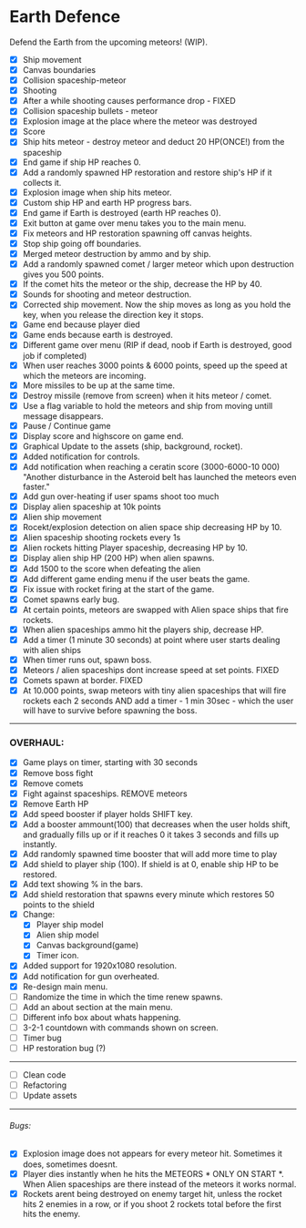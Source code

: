 # Earth Defence
Defend the Earth from the upcoming meteors! (WIP).

* [x] Ship movement
* [x] Canvas boundaries
* [x] Collision spaceship-meteor
* [x] Shooting
* [x] After a while shooting causes performance drop - FIXED
* [x] Collision spaceship bullets - meteor
* [x] Explosion image at the place where the meteor was destroyed
* [x] Score
* [x] Ship hits meteor - destroy meteor and deduct 20 HP(ONCE!) from the spaceship
* [x] End game if ship HP reaches 0.
* [x] Add a randomly spawned HP restoration and restore ship's HP if it collects it.
* [x] Explosion image when ship hits meteor.
* [x] Custom ship HP and earth HP progress bars.
* [x] End game if Earth is destroyed (earth HP reaches 0).
* [x] Exit button at game over menu takes you to the main menu.
* [x] Fix meteors and HP restoration spawning off canvas heights.
* [x] Stop ship going off boundaries.
* [x] Merged meteor destruction by ammo and by ship.
* [x] Add a randomly spawned comet / larger meteor which upon destruction gives you 500 points.
* [x] If the comet hits the meteor or the ship, decrease the HP by 40.
* [x] Sounds for shooting and meteor destruction.
* [x] Corrected ship movement. Now the ship moves as long as you hold the key, when you release the direction key it stops.
* [x]  Game end because player died
* [x]  Game ends because earth is destroyed.
* [x]  Different game over menu (RIP if dead, noob if Earth is destroyed, good job if completed)
* [x]  When user reaches 3000 points & 6000 points, speed up the speed at which the meteors are incoming.
* [x]  More missiles to be up at the same time.
* [x]  Destroy missile (remove from screen) when it hits meteor / comet.
* [x]  Use a flag variable to hold the meteors and ship from moving untill message disappears.
* [x]  Pause / Continue game
* [x]  Display score and highscore on game end.
* [x]  Graphical Update to the assets (ship, background, rocket).
* [x]  Added notification for controls.
* [x]  Add notification when reaching a ceratin score (3000-6000-10 000) "Another disturbance in the Asteroid belt has launched the meteors even faster."
* [x]  Add gun over-heating if user spams shoot too much
* [x]  Display alien spaceship at 10k points
* [x]  Alien ship movement
* [x]  Rocekt/explosion detection on alien space ship decreasing HP by 10.
* [x]  Alien spaceship shooting rockets every 1s
* [x]  Alien rockets hitting Player spaceship, decreasing HP by 10.
* [x]  Display alien ship HP (200 HP) when alien spawns. 
* [x]  Add 1500 to the score when defeating the alien
* [x]  Add different game ending menu if the user beats the game.
* [x]  Fix issue with rocket firing at the start of the game.
* [x]  Comet spawns early bug.
* [x]  At certain points, meteors are swapped with Alien space ships that fire rockets.
* [x]  When alien spaceships ammo hit the players ship, decrease HP.
* [x]  Add a timer (1 minute 30 seconds) at point where user starts dealing with alien ships
* [x]  When timer runs out, spawn boss.
* [x]  Meteors / alien spaceships dont increase speed at set points. FIXED
* [x]  Comets spawn at border. FIXED
* [x]  At 10.000 points, swap meteors with tiny alien spaceships that will fire rockets each 2 seconds AND add a timer - 1 min 30sec - which the user will have to survive before spawning the boss.
-------------------
### OVERHAUL:
* [x] Game plays on timer, starting with 30 seconds
* [x] Remove boss fight
* [x] Remove comets
* [x] Fight against spaceships. REMOVE meteors
* [x] Remove Earth HP
* [x] Add speed booster if player holds SHIFT key.
* [x] Add a booster ammount(100) that decreases when the user holds shift, and gradually fills up or if it reaches 0 it takes 3 seconds and fills up instantly.
* [x] Add randomly spawned time booster that will add more time to play
* [x] Add shield to player ship (100). If shield is at 0, enable ship HP to be restored.
* [x] Add text showing % in the bars. 
* [x] Add shield restoration that spawns every minute which restores 50 points to the shield
* [x] Change:
  * [x] Player ship model
  * [x] Alien ship model
  * [x] Canvas background(game)
  * [x] Timer icon.
* [x]  Added support for 1920x1080 resolution.
* [x]  Add notification for gun overheated.
* [x]  Re-design main menu.
* [ ]  Randomize the time in which the time renew spawns.
* [ ]  Add an about section at the main menu.
* [ ]  Different info box about whats happening.
* [ ]  3-2-1 countdown with commands shown on screen.
* [ ]  Timer bug
* [ ]  HP restoration bug (?)
------------------------------------------------
* [ ]  Clean code
* [ ]  Refactoring
* [ ]  Update assets
-------------------
###### Bugs:
* [x]  Explosion image does not appears for every meteor hit. Sometimes it does, sometimes doesnt.
* [x]  Player dies instantly when he hits the METEORS * ONLY ON START *. When Alien spaceships are there instead of the meteors it works normal.
* [x]  Rockets arent being destroyed on enemy target hit, unless the rocket hits 2 enemies in a row, or if you shoot 2 rockets total before the first hits the enemy.
